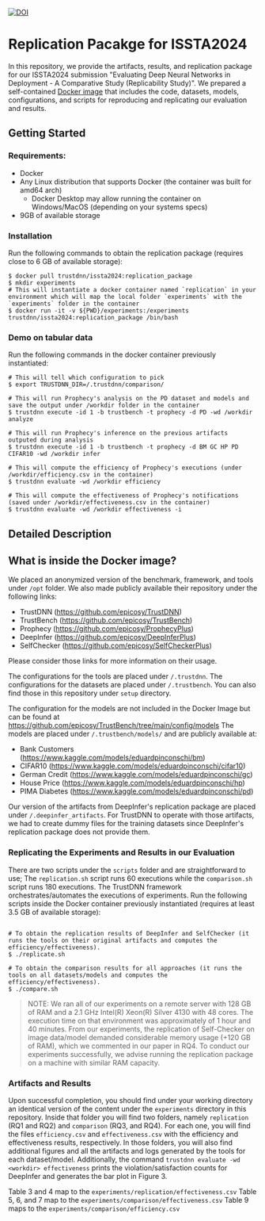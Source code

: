 [![DOI](https://zenodo.org/badge/785131424.svg)](https://zenodo.org/doi/10.5281/zenodo.12803632)

# Replication Pacakge for ISSTA2024

In this repository, we provide the artifacts, results, and replication package for our ISSTA2024 submission "Evaluating Deep Neural Networks in Deployment - A Comparative Study (Replicability Study)". We prepared a self-contained [Docker image](https://hub.docker.com/layers/trustdnn/issta2024/replication_package/images/sha256-1d532853f0e005cf77a9f82288f58350a1130044cf96c8b0d50bfc118aaa1620?context=explore) that includes the code, datasets, models, configurations, and scripts for reproducing and replicating our evaluation and results.

## Getting Started

### Requirements:
- Docker
- Any Linux distribution that supports Docker (the container was built for amd64 arch) 
  - Docker Desktop may allow running the container on Windows/MacOS (depending on your systems specs)
- 9GB of available storage


### Installation
Run the following commands to obtain the replication package (requires close to 6 GB of available storage):

```shell
$ docker pull trustdnn/issta2024:replication_package
$ mkdir experiments
# This will instantiate a docker container named `replication` in your environment which will map the local folder `experiments` with the `experiments` folder in the container 
$ docker run -it -v ${PWD}/experiments:/experiments trustdnn/issta2024:replication_package /bin/bash
```

### Demo on tabular data
Run the following commands in the docker container previously instantiated:

```shell
# This will tell which configuration to pick
$ export TRUSTDNN_DIR=/.trustdnn/comparison/

# This will run Prophecy's analysis on the PD dataset and models and save the output under /workdir folder in the container
$ trustdnn execute -id 1 -b trustbench -t prophecy -d PD -wd /workdir analyze
 
# This will run Prophecy's inference on the previous artifacts outputed during analysis
$ trustdnn execute -id 1 -b trustbench -t prophecy -d BM GC HP PD CIFAR10 -wd /workdir infer

# This will compute the efficiency of Prophecy's executions (under /workdir/efficiency.csv in the container)
$ trustdnn evaluate -wd /workdir efficiency

# This will compute the effectiveness of Prophecy's notifications (saved under /workdir/effectiveness.csv in the container)
$ trustdnn evaluate -wd /workdir effectiveness -i
```


## Detailed Description

## What is inside the Docker image?

We placed an anonymized version of the benchmark, framework, and tools under `/opt` folder. 
We also made publicly available their repository under the following links:
- TrustDNN (https://github.com/epicosy/TrustDNN)
- TrustBench (https://github.com/epicosy/TrustBench)
- Prophecy (https://github.com/epicosy/ProphecyPlus)
- DeepInfer (https://github.com/epicosy/DeepInferPlus)
- SelfChecker (https://github.com/epicosy/SelfCheckerPlus)

Please consider those links for more information on their usage.

The configurations for the tools are placed under `/.trustdnn`.
The configurations for the datasets are placed under `/.trustbench`. 
You can also find those in this repository under `setup` directory.

The configuration for the models are not included in the Docker Image but can be found at https://github.com/epicosy/TrustBench/tree/main/config/models
The models are placed under `/.trustbench/models/` and are publicly available at:
- Bank Customers (https://www.kaggle.com/models/eduardpinconschi/bm)
- CIFAR10 (https://www.kaggle.com/models/eduardpinconschi/cifar10)
- German Credit (https://www.kaggle.com/models/eduardpinconschi/gc)
- House Price (https://www.kaggle.com/models/eduardpinconschi/hp)
- PIMA Diabetes (https://www.kaggle.com/models/eduardpinconschi/pd)

Our version of the artifacts from DeepInfer's replication package are placed under `/.deepinfer_artifacts`. For TrustDNN to operate with those artifacts, we had to create dummy files for the training datasets since DeepInfer's replication package does not provide them.


### Replicating the Experiments and Results in our Evaluation
There are two scripts under the `scripts` folder and are straightforward to use; 
The `replication.sh` script runs 60 executions while the `comparison.sh` script runs 180 executions. 
The TrustDNN framework orchestrates/automates the executions of experiments. 
Run the following scripts inside the Docker container previously instantiated (requires at least 3.5 GB of available storage):

```shell

# To obtain the replication results of DeepInfer and SelfChecker (it runs the tools on their original artifacts and computes the efficiency/effectiveness). 
$ ./replicate.sh

# To obtain the comparison results for all approaches (it runs the tools on all datasets/models and computes the efficiency/effectiveness).
$ ./compare.sh
```

> NOTE: We ran all of our experiments on a remote server with 128 GB of RAM and a 2.1 GHz Intel(R) Xeon(R) Silver 4130 with 48 cores. The execution time on that environment was approximately of 1 hour and 40 minutes. From our experiments, the replication of Self-Checker on image data/model demanded considerable memory usage (+120 GB of RAM), which we commented in our paper in RQ4. To conduct our experiments successfully, we advise running the replication package on a machine with similar RAM capacity.


### Artifacts and Results
Upon successful completion, you should find under your working directory an identical version of the content under the `experiments` directory in this repository.
Inside that folder you will find two folders, namely `replication` (RQ1 and RQ2) and `comparison` (RQ3, and RQ4). For each one, you will find the files `efficiency.csv` and  `effectiveness.csv` with the efficiency and effectiveness results, respectively. In those folders, you will also find additional figures and all the artifacts and logs generated by the tools for each dataset/model. Additionally, the command `trustdnn evaluate -wd <workdir> effectiveness` prints the violation/satisfaction counts for DeepInfer and generates the bar plot in Figure 3.

Table 3 and 4 map to the `experiments/replication/effectiveness.csv`
Table 5, 6, and 7 map to the `experiments/comparison/effectiveness.csv`
Table 9 maps to the `experiments/comparison/efficiency.csv`






 
